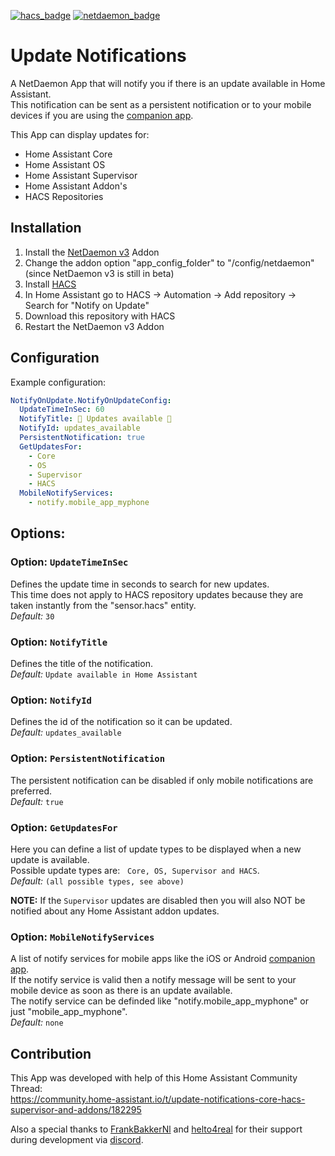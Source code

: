 [![hacs_badge](https://img.shields.io/badge/HACS-Default-41BDF5.svg)](https://github.com/hacs/integration)
[![netdaemon_badge](https://img.shields.io/badge/NetDaemon-v3-pink)](https://netdaemon.xyz/docs/v3)

# Update Notifications
A NetDaemon App that will notify you if there is an update available in Home Assistant.  
This notification can be sent as a persistent notification or to your mobile devices if you are using the [companion app](https://companion.home-assistant.io/).  

This App can display updates for:  
- Home Assistant Core
- Home Assistant OS
- Home Assistant Supervisor
- Home Assistant Addon's
- HACS Repositories
  
## Installation
1. Install the [NetDaemon v3](https://netdaemon.xyz/docs/v3/started/installation) Addon
2. Change the addon option "app_config_folder" to "/config/netdaemon" (since NetDaemon v3 is still in beta)
3. Install [HACS](https://hacs.xyz/docs/setup/download)
4. In Home Assistant go to HACS -> Automation -> Add repository -> Search for "Notify on Update"
5. Download this repository with HACS
6. Restart the NetDaemon v3 Addon

## Configuration  

Example configuration:

```yaml
NotifyOnUpdate.NotifyOnUpdateConfig:
  UpdateTimeInSec: 60
  NotifyTitle: 🎉 Updates available 🎉
  NotifyId: updates_available
  PersistentNotification: true
  GetUpdatesFor:
    - Core
    - OS
    - Supervisor
    - HACS
  MobileNotifyServices:
    - notify.mobile_app_myphone
```

## Options:

### Option: `UpdateTimeInSec`

Defines the update time in seconds to search for new updates.  
This time does not apply to HACS repository updates because they are taken instantly from the "sensor.hacs" entity.  
*Default:* `30`

### Option: `NotifyTitle`

Defines the title of the notification.  
*Default:* `Update available in Home Assistant`

### Option: `NotifyId`

Defines the id of the notification so it can be updated.  
*Default:* `updates_available`  

### Option: `PersistentNotification`

The persistent notification can be disabled if only mobile notifications are preferred.  
*Default:* `true`  

### Option: `GetUpdatesFor`

Here you can define a list of update types to be displayed when a new update is available.  
Possible update types are: &nbsp; `Core, OS, Supervisor and HACS`.  
*Default:* `(all possible types, see above)`  

__NOTE:__ If the `Supervisor` updates are disabled then you will also NOT be notified about any Home Assistant addon updates.  

### Option: `MobileNotifyServices`

A list of notify services for mobile apps like the iOS or Android [companion app](https://companion.home-assistant.io/).  
If the notify service is valid then a notify message will be sent to your mobile device as soon as there is an update available.  
The notify service can be definded like "notify.mobile_app_myphone" or just "mobile_app_myphone".  
*Default:* `none`  

## Contribution
This App was developed with help of this Home Assistant Community Thread:  
https://community.home-assistant.io/t/update-notifications-core-hacs-supervisor-and-addons/182295  

Also a special thanks to [FrankBakkerNl](https://github.com/FrankBakkerNl) and [helto4real](https://github.com/helto4real) for their support during development via [discord](https://discord.gg/K3xwfcX).